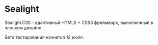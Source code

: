 # Sealight

Sealight.CSS - адаптивный HTML5 + CSS3 фреймворк, выполненный в плоском дизайне.

Бета тестирования начнется 12 июля.
